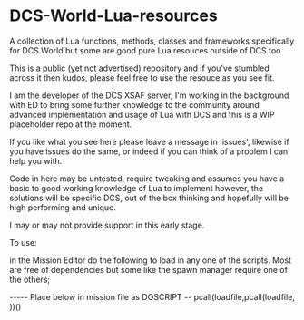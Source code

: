 # DCS-World-Lua-resources
A collection of Lua functions, methods, classes and frameworks specifically for DCS World but some are good pure Lua resouces outside of DCS too

This is a public (yet not advertised) repository and if you've stumbled across it then kudos, please feel free to use the resouce as you see fit.

I am the developer of the DCS XSAF server, I'm working in the background with ED to bring some further knowledge to the community around advanced implementation and usage of Lua with DCS and this is a WIP placeholder repo at the moment.

If you like what you see here please leave a message in 'issues', likewise if you have issues do the same, or indeed if you can think of a problem I can help you with.

Code in here may be untested, require tweaking and assumes you have a basic to good working knowledge of Lua to implement however, the solutions will be specific DCS, out of the box thinking and hopefully will be high performing and unique.

I may or may not provide support in this early stage.

To use:

in the Mission Editor do the following to load in any one of the scripts. Most are free of dependencies but some like the spawn manager require one of the others;

  ----- Place below in mission file as DOSCRIPT
  -- pcall(loadfile,pcall(loadfile, <INSERT FILE LOCATION HERE> ))()
